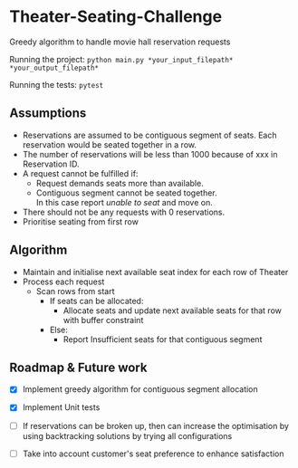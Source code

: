 # Theater-Seating-Challenge
Greedy algorithm to handle movie hall reservation requests

Running the project:
`python main.py *your_input_filepath* *your_output_filepath* `

Running the tests:
`pytest`

## Assumptions
* Reservations are assumed to be contiguous segment of seats. Each reservation would be seated together in a row. 
* The number of reservations will be less than 1000 because of xxx in Reservation ID. 
* A request cannot be fulfilled if:<br/>
  *  Request demands seats more than available.<br/> 
  *  Contiguous segment cannot be seated together. <br/> 
  In this case report *unable to seat* and move on. 
* There should not be any requests with 0 reservations.
* Prioritise seating from first row


## Algorithm
* Maintain and initialise next available seat index for each row of Theater
* Process each request
  * Scan rows from start
     * If seats can be allocated:
        * Allocate seats and update next available seats for that row with buffer constraint
    * Else:
      * Report Insufficient seats for that contiguous segment

## Roadmap & Future work
- [x] Implement greedy algorithm for contiguous segment allocation 
- [x] Implement Unit tests
- [ ] If reservations can be broken up, then can increase the optimisation by using backtracking solutions by trying all configurations
- [ ] Take into account customer's seat preference to enhance satisfaction

